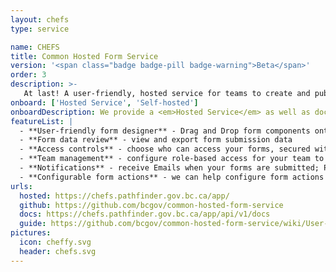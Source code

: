 ```yaml
---
layout: chefs
type: service

name: CHEFS
title: Common Hosted Form Service
version: '<span class="badge badge-pill badge-warning">Beta</span>'
order: 3
description: >-
   At last! A user-friendly, hosted service for teams to create and publish their own web forms.   Complex form designs, custom access control, secure and highly available - made simple and maintained by the Common Services team and available for your next web form project.
onboard: ['Hosted Service', 'Self-hosted']
onboardDescription: We provide a <em>Hosted Service</em> as well as documented <em>open-source code</em> for hosting your own form service.
featureList: |
  - **User-friendly form designer** - Drag and Drop form components onto your form; Export and import your form design templates
  - **Form data review** - view and export form submission data
  - **Access controls** - choose who can access your forms, secured with IDIR (and more options coming soon)
  - **Team management** - configure role-based access for your team to manage forms and review submissions
  - **Notifications** - receive Emails when your forms are submitted; Provide form respondents with email receipts
  - **Configurable form actions** - we can help configure form actions and custom components like the <a href="https://www.orgbook.gov.bc.ca/en/home" target="_blank">BC Orgbook</a>
urls:
  hosted: https://chefs.pathfinder.gov.bc.ca/app/
  github: https://github.com/bcgov/common-hosted-form-service
  docs: https://chefs.pathfinder.gov.bc.ca/app/api/v1/docs
  guide: https://github.com/bcgov/common-hosted-form-service/wiki/User-Guide
pictures:
  icon: cheffy.svg
  header: chefs.svg
---
```

